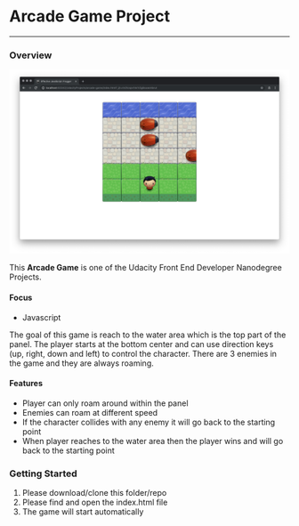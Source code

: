 # Arcade Game Project
---

### Overview

![screenshot](images/screenshot.png)

This **Arcade Game** is one of the Udacity Front End Developer Nanodegree Projects.

#### Focus
* Javascript

The goal of this game is reach to the water area which is the top part of the panel. 
The player starts at the bottom center and can use direction keys (up, right, down and left) to control the character.
There are 3 enemies in the game and they are always roaming.

#### Features
* Player can only roam around within the panel
* Enemies can roam at different speed
* If the character collides with any enemy it will go back to the starting point
* When player reaches to the water area then the player wins and will go back to the starting point

### Getting Started
1. Please download/clone this folder/repo
2. Please find and open the index.html file
3. The game will start automatically

